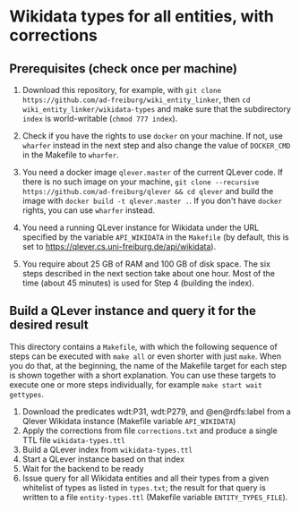 # Wikidata types for all entities, with corrections

## Prerequisites (check once per machine)

1. Download this repository, for example, with `git clone
   https://github.com/ad-freiburg/wiki_entity_linker`, then `cd
   wiki_entity_linker/wikidata-types` and make sure that the subdirectory
   `index` is world-writable (`chmod 777 index`).

2. Check if you have the rights to use `docker` on your machine. If not, use
   `wharfer` instead in the next step and also change the value of `DOCKER_CMD`
   in the Makefile to `wharfer`.

3. You need a docker image `qlever.master` of the current QLever code. If there
   is no such image on your machine, `git clone --recursive
   https://github.com/ad-freiburg/qlever && cd qlever` and build the image with
   `docker build -t qlever.master .`. If you don't have `docker` rights, you can
   use `wharfer` instead.

4. You need a running QLever instance for Wikidata under the URL specified by
   the variable `API_WIKIDATA` in the `Makefile` (by default, this is set to
   https://qlever.cs.uni-freiburg.de/api/wikidata).

5. You require about 25 GB of RAM and 100 GB of disk space. The six steps
   described in the next section take about one hour. Most of the time (about
   45 minutes) is used for Step 4 (building the index).

## Build a QLever instance and query it for the desired result

This directory contains a `Makefile`, with which the following sequence of steps
can be executed with `make all` or even shorter with just `make`. When you do
that, at the beginning, the name of the Makefile target for each step is shown
together with a short explanation. You can use these targets to execute one or
more steps individually, for example `make start wait gettypes`.

1. Download the predicates wdt:P31, wdt:P279, and @en@rdfs:label from a Qlever
   Wikidata instance (Makefile variable `API_WIKIDATA`)
2. Apply the corrections from file `corrections.txt` and produce a single TTL
   file `wikidata-types.ttl`
3. Build a QLever index from `wikidata-types.ttl`
4. Start a QLever instance based on that index
5. Wait for the backend to be ready
6. Issue query for all Wikidata entities and all their types from a given
   whitelist of types as listed in `types.txt`; the result for that query is
   written to a file `entity-types.ttl` (Makefile variable `ENTITY_TYPES_FILE`).

